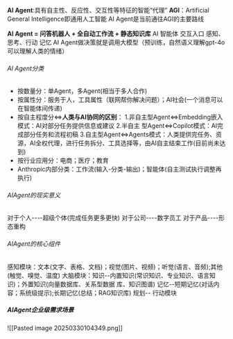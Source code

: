 **AI Agent**:具有自主性、反应性、交互性等特征的智能“代理”
**AGI**：Artificial General Intelligence即通用人工智能
AI Agent是当前通往AGI的主要路线

**AI Agent  =   问答机器人 + 全自动工作流 + 静态知识库**
AI 智能体        交互入口       感知、思考、行动        记忆
AI Agent做决策就是调用大模型（预训练，自然语义理解gpt-4o可以理解人类的情绪）
###### AI Agent分类
- 按数量分：单Agent，多Agent(相当于多人合作)
- 按属性分：服务于人，工具属性（联网帮你解决问题）；AI社会(一个消息可以在智能体间传递)
- 按自主程度分<=>**人类与AI协同的区别**：
   1.非自主型Agent<=>Embedding嵌入模式：AI对部分任务提供信息或建议
   2.半自主 型Agent<=>Copilot模式：AI完成部分任务和流程初稿
              3.自主型Agent<=>Agents模式：人类提供完任务、资源，AI全权代理，进行任务拆分、工具选择等，由AI自主结束工作(目前尚未达到)
- 按行业应用分：电商；医疗；教育
- Anthropic内部分类：工作流(输入-分类-输出)；智能体(自主测试执行调整再执行)

###### AIAgent的现实意义
对于个人----超级个体(完成任务更多更快)
对于公司----数字员工
对于产品----形态重构

###### AIAgent的核心组件
感知模块：文本(文字、表格、文档)；视觉(图片、视频)；听觉(语言、音频);其他(触觉、嗅觉、温度)
大脑模块：知识--内置知识(常识知识、专业知识、语言知识)；外置知识(向量数据库、关系型数据                     库、知识图谱)
         记忆--短期记忆(对话内容；系统级提示);长期记忆(总结；RAG知识库)
         规划--
行动模块

##### AIAgent企业级需求场景
![[Pasted image 20250330104349.png]]